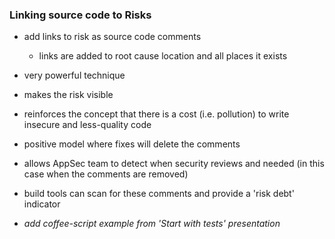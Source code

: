 ### Linking source code to Risks

* add links to risk as source code comments
  * links are added to root cause location and all places it exists
* very powerful technique
* makes the risk visible
* reinforces the concept that there is a cost (i.e. pollution) to write insecure and less-quality code
* positive model where fixes will delete the comments
* allows AppSec team to detect when security reviews and needed (in this case when the comments are removed)
* build tools can scan for these comments and provide a 'risk debt' indicator


* _add coffee-script example from 'Start with tests' presentation_
